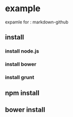 # example
expamle for : markdown-github

## install
### install node.js
### install bower
### install grunt
## npm install
## bower install
